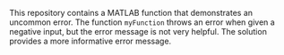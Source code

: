 This repository contains a MATLAB function that demonstrates an uncommon error. The function `myFunction` throws an error when given a negative input, but the error message is not very helpful. The solution provides a more informative error message.